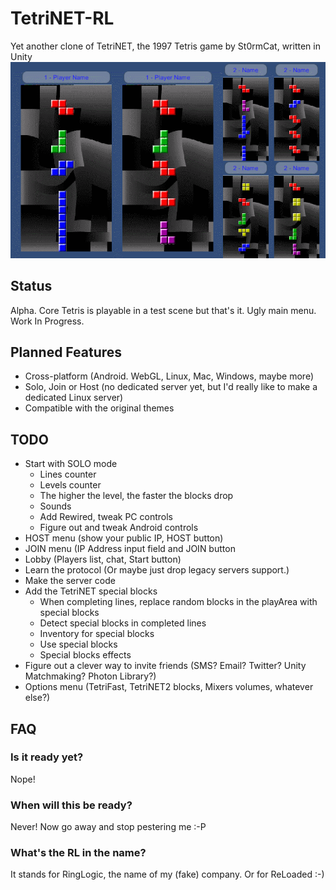 # TetriNET-RL
Yet another clone of TetriNET, the 1997 Tetris game by St0rmCat, written in Unity
![Screenshot](Screenshots/latest.gif)

## Status
Alpha. Core Tetris is playable in a test scene but that's it. Ugly main menu. Work In Progress.

## Planned Features
* Cross-platform (Android. WebGL, Linux, Mac, Windows, maybe more)
* Solo, Join or Host (no dedicated server yet, but I'd really like to make a dedicated Linux server)
* Compatible with the original themes

## TODO
* Start with SOLO mode
  - Lines counter
  - Levels counter
  - The higher the level, the faster the blocks drop
  - Sounds
  - Add Rewired, tweak PC controls
  - Figure out and tweak Android controls
* HOST menu (show your public IP, HOST button)
* JOIN menu (IP Address input field and JOIN button
* Lobby (Players list, chat, Start button)
* Learn the protocol (Or maybe just drop legacy servers support.)
* Make the server code
* Add the TetriNET special blocks
  - When completing lines, replace random blocks in the playArea with special blocks
  - Detect special blocks in completed lines
  - Inventory for special blocks
  - Use special blocks
  - Special blocks effects
* Figure out a clever way to invite friends (SMS? Email? Twitter? Unity Matchmaking? Photon Library?)
* Options menu (TetriFast, TetriNET2 blocks, Mixers volumes, whatever else?)


## FAQ

### Is it ready yet?
Nope!

### When will this be ready?
Never! Now go away and stop pestering me :-P

### What's the RL in the name?
It stands for RingLogic, the name of my (fake) company. Or for ReLoaded :-)
